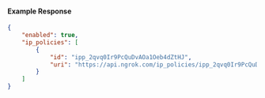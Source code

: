 <!-- Code generated for API Clients. DO NOT EDIT. -->

#### Example Response

```json
{
	"enabled": true,
	"ip_policies": [
		{
			"id": "ipp_2qvq0Ir9PcQuDvAOa1Oeb4dZtHJ",
			"uri": "https://api.ngrok.com/ip_policies/ipp_2qvq0Ir9PcQuDvAOa1Oeb4dZtHJ"
		}
	]
}
```
